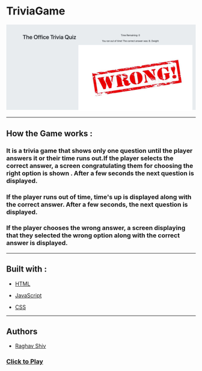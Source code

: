 # TriviaGame


![alt text](assets/images/TriviaGame_Screenshot.png "Crystal Game Screenshot")

<hr>


## How the Game works :

### It is a trivia game that shows only one question until the player answers it or their time runs out.If the player selects the correct answer, a screen congratulating them for choosing the right option is shown . After a few seconds the next question is displayed.

### If the player runs out of time, time's up is displayed along with the correct answer. After a few seconds, the  next question is displayed.

### If the player chooses the wrong answer, a screen displaying that they selected the wrong option along with the correct answer is displayed. 

<hr>

## Built with :

* [HTML](https://www.w3schools.com/html/html_intro.asp) 

* [JavaScript](https://www.w3schools.com/js/js_intro.asp)

* [CSS](https://www.w3schools.com/css/css_intro.asp)

<hr>

## Authors

* [Raghav Shiv](https://github.com/rshiv7)

### [Click to Play](https://rshiv7.github.io/TriviaGame/)